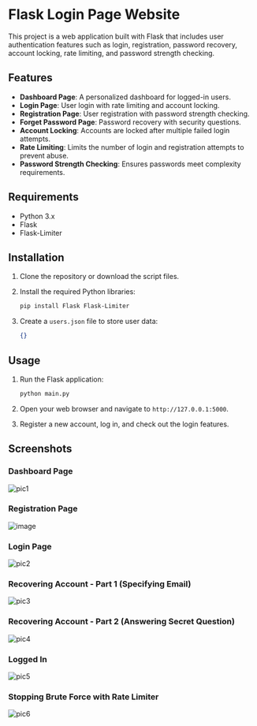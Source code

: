 # Flask Login Page Website

This project is a web application built with Flask that includes user authentication features such as login, registration, password recovery, account locking, rate limiting, and password strength checking.

## Features

- **Dashboard Page**: A personalized dashboard for logged-in users.
- **Login Page**: User login with rate limiting and account locking.
- **Registration Page**: User registration with password strength checking.
- **Forget Password Page**: Password recovery with security questions.
- **Account Locking**: Accounts are locked after multiple failed login attempts.
- **Rate Limiting**: Limits the number of login and registration attempts to prevent abuse.
- **Password Strength Checking**: Ensures passwords meet complexity requirements.

## Requirements

- Python 3.x
- Flask
- Flask-Limiter

## Installation

1. Clone the repository or download the script files.
2. Install the required Python libraries:

   ```sh
   pip install Flask Flask-Limiter
   ```

3. Create a `users.json` file to store user data:

   ```json
   {}
   ```

## Usage

1. Run the Flask application:

   ```sh
   python main.py
   ```

2. Open your web browser and navigate to `http://127.0.0.1:5000`.

3. Register a new account, log in, and check out the login features.

## Screenshots

### Dashboard Page
![pic1](https://github.com/user-attachments/assets/3eb6459d-1e48-42fd-8163-da4b5eb124a4)

### Registration Page
![image](https://github.com/user-attachments/assets/01603876-3a61-43f8-87cf-a68cceb0c4d7)

### Login Page
![pic2](https://github.com/user-attachments/assets/fa36a297-57e0-496d-a285-1ced6313cd4a)

### Recovering Account - Part 1 (Specifying Email)
![pic3](https://github.com/user-attachments/assets/a27d7c8b-658f-45c3-ba61-fd2d2b1a5c1d)

### Recovering Account - Part 2 (Answering Secret Question)
![pic4](https://github.com/user-attachments/assets/ca6af32c-9fef-4506-9837-8f9405433987)

### Logged In
![pic5](https://github.com/user-attachments/assets/6e975dba-f1f9-4d08-b1bf-0c52ddb7e38d)


### Stopping Brute Force with Rate Limiter
![pic6](https://github.com/user-attachments/assets/bb21d035-b8af-4d8a-b120-91f4dfa2ab24)

